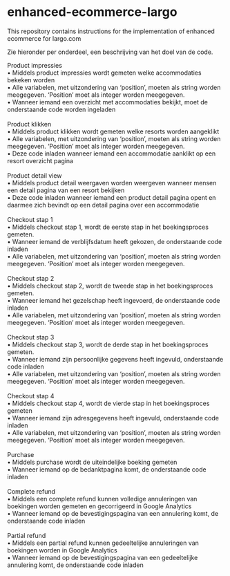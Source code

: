 # enhanced-ecommerce-largo
This repository contains instructions for the implementation of enhanced ecommerce for largo.com

Zie hieronder per onderdeel, een beschrijving van het doel van de code.<br/>

Product impressies<br/>
•	Middels product impressies wordt gemeten welke accommodaties bekeken worden<br/>
•	Alle variabelen, met uitzondering van ‘position’, moeten als string worden meegegeven. ‘Position’ moet als integer worden meegegeven.<br/> 
•	Wanneer iemand een overzicht met accommodaties bekijkt, moet de onderstaande code worden ingeladen<br/>
<br/>
Product klikken<br/>
•	Middels product klikken wordt gemeten welke resorts worden aangeklikt<br/>
•	Alle variabelen, met uitzondering van ‘position’, moeten als string worden meegegeven. ‘Position’ moet als integer worden meegegeven.<br/>
•	Deze code inladen wanneer iemand een accommodatie aanklikt op een resort overzicht pagina<br/>
<br/>
Product detail view<br/>
•	Middels product detail weergaven worden weergeven wanneer mensen een detail pagina van een resort bekijken<br/>
•	Deze code inladen wanneer iemand een product detail pagina opent en daarmee zich bevindt op een detail pagina over een accommodatie<br/>
 <br/>
Checkout stap 1<br/>
•	Middels checkout stap 1, wordt de eerste stap in het boekingsproces gemeten.<br/>
•	Wanneer iemand de verblijfsdatum heeft gekozen, de onderstaande code inladen<br/>
•	Alle variabelen, met uitzondering van ‘position’, moeten als string worden meegegeven. ‘Position’ moet als integer worden meegegeven.<br/>
 <br/>
Checkout stap 2<br/>
•	Middels checkout stap 2, wordt de tweede stap in het boekingsproces gemeten.<br/>
•	Wanneer iemand het gezelschap heeft ingevoerd, de onderstaande code inladen<br/>
•	Alle variabelen, met uitzondering van ‘position’, moeten als string worden meegegeven. ‘Position’ moet als integer worden meegegeven.<br/> 
<br/>
Checkout stap 3<br/>
•	Middels checkout stap 3, wordt de derde stap in het boekingsproces gemeten.<br/>
•	Wanneer iemand zijn persoonlijke gegevens heeft ingevuld, onderstaande code inladen<br/>
•	Alle variabelen, met uitzondering van ‘position’, moeten als string worden meegegeven. ‘Position’ moet als integer worden meegegeven.<br/> 
<br/>
Checkout stap 4<br/>
•	Middels checkout stap 4, wordt de vierde stap in het boekingsproces gemeten<br/>
•	Wanneer iemand zijn adresgegevens heeft ingevuld, onderstaande code inladen<br/>
•	Alle variabelen, met uitzondering van ‘position’, moeten als string worden meegegeven. ‘Position’ moet als integer worden meegegeven.<br/>
<br/>
Purchase<br/>
•	Middels purchase wordt de uiteindelijke boeking gemeten<br/>
•	Wanneer iemand op de bedanktpagina komt, de onderstaande code inladen<br/>
<br/>
Complete refund<br/>
•	Middels een complete refund kunnen volledige annuleringen van boekingen worden gemeten en gecorrigeerd in Google Analytics<br/>
•	Wanneer iemand op de bevestigingspagina van een annulering komt, de onderstaande code inladen<br/>
<br/>
Partial refund<br/>
•	Middels een partial refund kunnen gedeeltelijke annuleringen van boekingen worden in Google Analytics<br/>
•	Wanneer iemand op de bevestigingspagina van een gedeeltelijke annulering komt, de onderstaande code inladen<br/>
